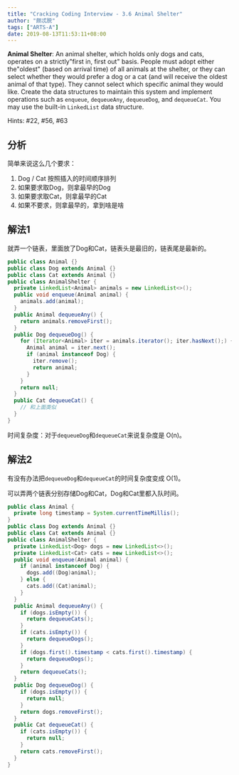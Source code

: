 ```yaml
---
title: "Cracking Coding Interview - 3.6 Animal Shelter"
author: "颇忒脱"
tags: ["ARTS-A"]
date: 2019-08-13T11:53:11+08:00
---
```


<!--more-->

**Animal Shelter**: An animal shelter, which holds only dogs and cats, operates on a strictly"first in, first out" basis. People must adopt either the"oldest" (based on arrival time) of all animals at the shelter, or they can select whether they would prefer a dog or a cat (and will receive the oldest animal of that type). They cannot select which specific animal they would like. Create the data structures to maintain this system and implement operations such as `enqueue`, `dequeueAny`, `dequeueDog`, and `dequeueCat`. You may use the built-in `LinkedList` data structure.

Hints: #22, #56, #63

## 分析

简单来说这么几个要求：

1. Dog / Cat 按照插入的时间顺序排列
2. 如果要求取Dog，则拿最早的Dog
3. 如果要求取Cat，则拿最早的Cat
4. 如果不要求，则拿最早的，拿到啥是啥

## 解法1

就弄一个链表，里面放了Dog和Cat，链表头是最旧的，链表尾是最新的。

```java
public class Animal {}
public class Dog extends Animal {}
public class Cat extends Animal {}
public class AnimalShelter {
  private LinkedList<Animal> animals = new LinkedList<>();
  public void enqueue(Animal animal) {
    animals.add(animal);
  }
  public Animal dequeueAny() {
    return animals.removeFirst();
  }
  public Dog dequeueDog() {
    for (Iterator<Animal> iter = animals.iterator(); iter.hasNext();) {
      Animal animal = iter.next();
      if (animal instanceof Dog) {
        iter.remove();
        return animal;
      }
    }
    return null;
  }
  public Cat dequeueCat() {
    // 和上面类似
  }
}
```

时间复杂度：对于`dequeueDog`和`dequeueCat`来说复杂度是 O(n)。

## 解法2

有没有办法把`dequeueDog`和`dequeueCat`的时间复杂度变成 O(1)。

可以弄两个链表分别存储Dog和Cat，Dog和Cat里都入队时间。

```java
public class Animal {
  private long timestamp = System.currentTimeMillis();
}
public class Dog extends Animal {}
public class Cat extends Animal {}
public class AnimalShelter {
  private LinkedList<Dog> dogs = new LinkedList<>();
  private LinkedList<Cat> cats = new LinkedList<>();
  public void enqueue(Animal animal) {
    if (animal instanceof Dog) {
      dogs.add((Dog)animal);
    } else {
      cats.add((Cat)animal);
    }
  }
  public Animal dequeueAny() {
    if (dogs.isEmpty()) {
      return dequeueCats();
    }
    if (cats.isEmpty()) {
      return dequeueDogs();
    }
    if (dogs.first().timestamp < cats.first().timestamp) {
      return dequeueDogs();
    }
    return dequeueCats();
  }
  public Dog dequeueDog() {
    if (dogs.isEmpty()) {
      return null;
    }
    return dogs.removeFirst();
  }
  public Cat dequeueCat() {
    if (cats.isEmpty()) {
      return null;
    }
    return cats.removeFirst();
  }
}
```

